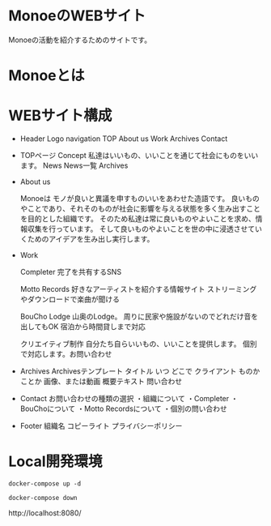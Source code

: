# MonoeのWEBサイト

Monoeの活動を紹介するためのサイトです。

# Monoeとは



# WEBサイト構成

- Header
    Logo
    navigation
        TOP
        About us
        Work
        Archives
        Contact

- TOPページ
    Concept
        私達はいいもの、いいことを通じて社会にものをいいます。
    News
        News一覧
    Archives

- About us

    Monoeは
        モノが良いと異議を申すものいいをあわせた造語です。
        良いものやことであり、それそのものが社会に影響を与える状態を多く生み出すことを目的とした組織です。
        そのため私達は常に良いものやよいことを求め、情報収集を行っています。
        そして良いものやよいことを世の中に浸透させていくためのアイデアを生み出し実行します。

- Work

    Completer
        完了を共有するSNS

    Motto Records
        好きなアーティストを紹介する情報サイト
        ストリーミングやダウンロードで楽曲が聞ける

    BouCho Lodge
        山奥のLodge。
        周りに民家や施設がないのでどれだけ音を出してもOK
        宿泊から時間貸しまで対応

    クリエイティブ制作
        自分たち自らいいもの、いいことを提供します。
        個別で対応します。お問い合わせ



- Archives
    Archivesテンプレート
        タイトル
        いつ
        どこで
        クライアント
        ものかことか
        画像、または動画
        概要テキスト
        問い合わせ

- Contact
    お問い合わせの種類の選択
        ・組織について
        ・Completer
        ・BouChoについて
        ・Motto Recordsについて
        ・個別の問い合わせ


- Footer
    組織名
    コピーライト
    プライバシーポリシー



# Local開発環境

`docker-compose up -d`

`docker-compose down`

http://localhost:8080/


